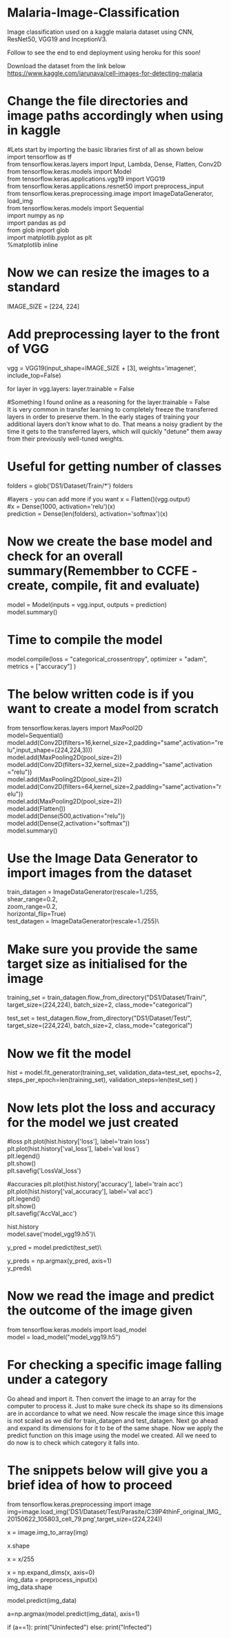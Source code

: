 # Malaria-Image-Classification
Image classification used on a kaggle malaria dataset using CNN, ResNet50, VGG19 and InceptionV3.

Follow to see the end to end deployment using heroku for this soon!

Download the dataset from the link below
https://www.kaggle.com/iarunava/cell-images-for-detecting-malaria

# Change the file directories and image paths accordingly when using in kaggle

#Lets start by importing the basic libraries first of all as shown below\
import tensorflow as tf\
from tensorflow.keras.layers import Input, Lambda, Dense, Flatten, Conv2D\
from tensorflow.keras.models import Model\
from tensorflow.keras.applications.vgg19 import VGG19\
from tensorflow.keras.applications.resnet50 import preprocess_input\
from tensorflow.keras.preprocessing.image import ImageDataGenerator, load_img\
from tensorflow.keras.models import Sequential\
import numpy as np\
import pandas as pd\
from glob import glob\
import matplotlib.pyplot as plt\
%matplotlib inline

# Now we can resize the images to a standard

IMAGE_SIZE = [224, 224]

# Add preprocessing layer to the front of VGG
vgg = VGG19(input_shape=IMAGE_SIZE + [3], weights='imagenet', include_top=False)

for layer in vgg.layers:
    layer.trainable = False

#Something I found online as a reasoning for the layer.trainable = False\
It is very common in transfer learning to completely freeze the transferred layers in order to preserve them. In the early stages of training your additional layers don't know what to do. That means a noisy gradient by the time it gets to the transferred layers, which will quickly "detune" them away from their previously well-tuned weights.

# Useful for getting number of classes
folders = glob('DS1/Dataset/Train/*')
folders

#layers - you can add more if you want
x = Flatten()(vgg.output)\
#x = Dense(1000, activation='relu')(x)\
prediction = Dense(len(folders), activation='softmax')(x)

# Now we create the base model and check for an overall summary(Remembber to CCFE - create, compile, fit and evaluate)
model = Model(inputs = vgg.input, outputs = prediction)\
model.summary()

# Time to compile the model
model.compile(loss = "categorical_crossentropy",
             optimizer = "adam",
             metrics = ["accuracy"]
)

# The below written code is if you want to create a model from scratch

from tensorflow.keras.layers import MaxPool2D\
model=Sequential()\
model.add(Conv2D(filters=16,kernel_size=2,padding="same",activation="relu",input_shape=(224,224,3)))\
model.add(MaxPooling2D(pool_size=2))\
model.add(Conv2D(filters=32,kernel_size=2,padding="same",activation ="relu"))\
model.add(MaxPooling2D(pool_size=2))\
model.add(Conv2D(filters=64,kernel_size=2,padding="same",activation="relu"))\
model.add(MaxPooling2D(pool_size=2))\
model.add(Flatten())\
model.add(Dense(500,activation="relu"))\
model.add(Dense(2,activation="softmax"))\
model.summary()

# Use the Image Data Generator to import images from the dataset
train_datagen = ImageDataGenerator(rescale=1./255,\
                                   shear_range=0.2,\
                                   zoom_range=0.2,\
                                   horizontal_flip=True)\
test_datagen = ImageDataGenerator(rescale=1./255)\

# Make sure you provide the same target size as initialised for the image

training_set = train_datagen.flow_from_directory("DS1/Dataset/Train/",
                                                target_size=(224,224),
                                                batch_size=2,
                                                class_mode="categorical")

test_set = test_datagen.flow_from_directory("DS1/Dataset/Test/",
                                           target_size=(224,224),
                                           batch_size=2,
                                           class_mode="categorical")

# Now we fit the model
hist = model.fit_generator(training_set,
                 validation_data=test_set,
                 epochs=2,
                 steps_per_epoch=len(training_set),
                 validation_steps=len(test_set)
)

# Now lets plot the loss and accuracy for the model we just created
#loss
plt.plot(hist.history['loss'], label='train loss')\
plt.plot(hist.history['val_loss'], label='val loss')\
plt.legend()\
plt.show()\
plt.savefig('LossVal_loss')

#accuracies
plt.plot(hist.history['accuracy'], label='train acc')\
plt.plot(hist.history['val_accuracy'], label='val acc')\
plt.legend()\
plt.show()\
plt.savefig('AccVal_acc')

hist.history\
model.save('model_vgg19.h5')\

y_pred = model.predict(test_set)\

y_preds = np.argmax(y_pred, axis=1)\
y_preds\

# Now we read the image and predict the outcome of the image given

from tensorflow.keras.models import load_model\
model = load_model("model_vgg19.h5")

# For checking a specific image falling under a category
Go ahead and import it.
Then convert the image to an array for the computer to process it.
Just to make sure check its shape so its dimensions are in accordance to what we need.
Now rescale the image since this image is not scaled as we did for train_datagen and test_datagen.
Next go ahead and expand its dimensions for it to be of the same shape.
Now we apply the predict function on this image using the model we created.
All we need to do now is to check which category it falls into. 

# The snippets below will give you a brief idea of how to proceed
from tensorflow.keras.preprocessing import image
img=image.load_img('DS1/Dataset/Test/Parasite/C39P4thinF_original_IMG_20150622_105803_cell_79.png',target_size=(224,224))

x = image.img_to_array(img)

x.shape

x = x/255

x = np.expand_dims(x, axis=0)\
img_data = preprocess_input(x)\
img_data.shape

model.predict(img_data)

a=np.argmax(model.predict(img_data), axis=1)

if (a==1):
    print("Uninfected")
else:
    print("Infected")
